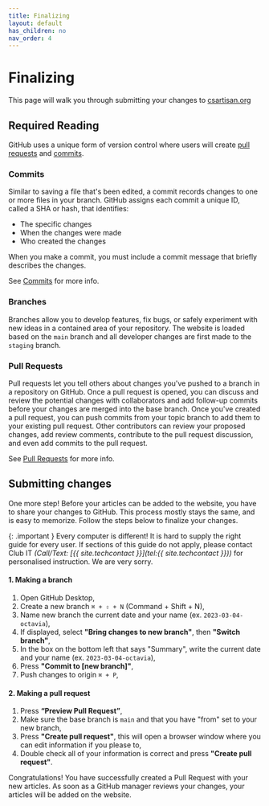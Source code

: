 ```yaml
---
title: Finalizing
layout: default
has_children: no
nav_order: 4
---
```


# Finalizing

This page will walk you through submitting your changes to [csartisan.org](https://csartisan.org)

## Required Reading

GitHub uses a unique form of version control where users will create [pull requests]() and [commits]().

### Commits

Similar to saving a file that's been edited, a commit records changes to one or more files in your branch. GitHub assigns each commit a unique ID, called a SHA or hash, that identifies:

- The specific changes
- When the changes were made
- Who created the changes

When you make a commit, you must include a commit message that briefly describes the changes.

See [Commits](https://docs.github.com/en/pull-requests/committing-changes-to-your-project/creating-and-editing-commits/about-commits) for more info.

### Branches

Branches allow you to develop features, fix bugs, or safely experiment with new ideas in a contained area of your repository. The website is loaded based on the `main` branch and all developer changes are first made to the `staging` branch. 

### Pull Requests

Pull requests let you tell others about changes you've pushed to a branch in a repository on GitHub. Once a pull request is opened, you can discuss and review the potential changes with collaborators and add follow-up commits before your changes are merged into the base branch. Once you've created a pull request, you can push commits from your topic branch to add them to your existing pull request. Other contributors can review your proposed changes, add review comments, contribute to the pull request discussion, and even add commits to the pull request.

See [Pull Requests](https://docs.github.com/en/pull-requests/collaborating-with-pull-requests/proposing-changes-to-your-work-with-pull-requests/about-pull-requests) for more info.

## Submitting changes

One more step! Before your articles can be added to the website, you have to share your changes to GitHub. This process mostly stays the same, and is easy to memorize. Follow the steps below to finalize your changes.

{: .important }
Every computer is different! It is hard to supply the right guide for every user. If sections of this guide do not apply, please contact Club IT *(Call/Text: [{{ site.techcontact }}](tel:{{ site.techcontact }}))* for personalised instruction. We are very sorry. 

#### 1. Making a branch

1. Open GitHub Desktop,
2. Create a new branch `⌘ + ⇧ + N` (Command + Shift + N),
3. Name new branch the current date and your name (ex. `2023-03-04-octavia`),
4. If displayed, select __"Bring changes to new branch"__, then __"Switch branch"__,
5. In the box on the bottom left that says "Summary", write the current date and your name (ex. `2023-03-04-octavia`),
6. Press __"Commit to [new branch]"__,
7. Push changes to origin `⌘ + P`,

#### 2. Making a pull request

1. Press __“Preview Pull Request”__,
1. Make sure the base branch is `main` and that you have "from" set to your new branch,
1. Press __"Create pull request"__, this will open a browser window where you can edit information if you please to,
1. Double check all of your information is correct and press __"Create pull request"__.

Congratulations! You have successfully created a Pull Request with your new articles. As soon as a GitHub manager reviews your changes, your articles will be added on the website.